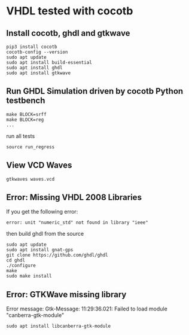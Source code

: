 VHDL tested with cocotb
=======================

Install cocotb, ghdl and gtkwave
--------------------------------

```
pip3 install cocotb
cocotb-config --version
sudo apt update
sudo apt install build-essential
sudo apt install ghdl
sudo apt install gtkwave
```

Run GHDL Simulation driven by cocotb Python testbench
-----------------------------------------------------

```
make BLOCK=srff
make BLOCK=reg
...
```

run all tests

```
source run_regress 
```

View VCD Waves
--------------

```
gtkwaves waves.vcd
```


Error: Missing VHDL 2008 Libraries
-----------------------------------

If you get the following error:

```
error: unit "numeric_std" not found in library "ieee"
```

then build ghdl from the source

```
sudo apt update
sudo apt install gnat-gps
git clone https://github.com/ghdl/ghdl
cd ghdl
./configure
make
sudo make install
```


Error: GTKWave missing library
-----------------------------

Error message: Gtk-Message: 11:29:36.021: Failed to load module "canberra-gtk-module"

```
sudo apt install libcanberra-gtk-module
```





